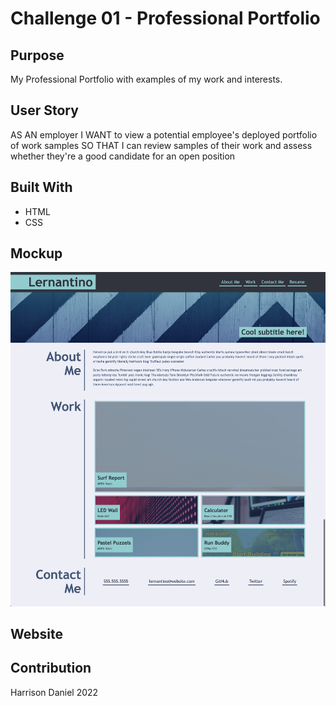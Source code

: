 # Challenge 01 - Professional Portfolio

## Purpose

My Professional Portfolio with examples of my work and interests.

## User Story

AS AN employer
I WANT to view a potential employee's deployed portfolio of work samples
SO THAT I can review samples of their work and assess whether they're a good candidate for an open position

## Built With

- HTML
- CSS

## Mockup

<img src=./assets/images/mod-2-portfolio-mockup.png>

## Website

## Contribution

Harrison Daniel 2022
